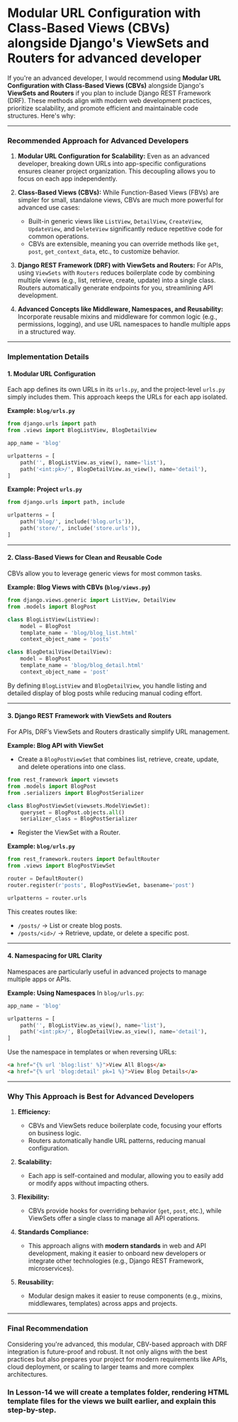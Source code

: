 # Modular URL Configuration with Class-Based Views (CBVs) alongside Django's ViewSets and Routers for advanced developer

If you're an advanced developer, I would recommend using **Modular URL Configuration with Class-Based Views (CBVs)** alongside Django's **ViewSets and Routers** if you plan to include Django REST Framework (DRF). These methods align with modern web development practices, prioritize scalability, and promote efficient and maintainable code structures. Here's why:

---

### **Recommended Approach for Advanced Developers**

1. **Modular URL Configuration for Scalability:**
   Even as an advanced developer, breaking down URLs into app-specific configurations ensures cleaner project organization. This decoupling allows you to focus on each app independently.

2. **Class-Based Views (CBVs):**
   While Function-Based Views (FBVs) are simpler for small, standalone views, CBVs are much more powerful for advanced use cases:
   - Built-in generic views like `ListView`, `DetailView`, `CreateView`, `UpdateView`, and `DeleteView` significantly reduce repetitive code for common operations.
   - CBVs are extensible, meaning you can override methods like `get`, `post`, `get_context_data`, etc., to customize behavior.

3. **Django REST Framework (DRF) with ViewSets and Routers:**
   For APIs, using `ViewSets` with `Routers` reduces boilerplate code by combining multiple views (e.g., list, retrieve, create, update) into a single class. Routers automatically generate endpoints for you, streamlining API development.

4. **Advanced Concepts like Middleware, Namespaces, and Reusability:**
   Incorporate reusable mixins and middleware for common logic (e.g., permissions, logging), and use URL namespaces to handle multiple apps in a structured way.

---

### **Implementation Details**

#### **1. Modular URL Configuration**
Each app defines its own URLs in its `urls.py`, and the project-level `urls.py` simply includes them. This approach keeps the URLs for each app isolated.

**Example: `blog/urls.py`**
```python
from django.urls import path
from .views import BlogListView, BlogDetailView

app_name = 'blog'

urlpatterns = [
    path('', BlogListView.as_view(), name='list'),
    path('<int:pk>/', BlogDetailView.as_view(), name='detail'),
]
```

**Example: Project `urls.py`**
```python
from django.urls import path, include

urlpatterns = [
    path('blog/', include('blog.urls')),
    path('store/', include('store.urls')),
]
```

---

#### **2. Class-Based Views for Clean and Reusable Code**
CBVs allow you to leverage generic views for most common tasks.

**Example: Blog Views with CBVs (`blog/views.py`)**
```python
from django.views.generic import ListView, DetailView
from .models import BlogPost

class BlogListView(ListView):
    model = BlogPost
    template_name = 'blog/blog_list.html'
    context_object_name = 'posts'

class BlogDetailView(DetailView):
    model = BlogPost
    template_name = 'blog/blog_detail.html'
    context_object_name = 'post'
```

By defining `BlogListView` and `BlogDetailView`, you handle listing and detailed display of blog posts while reducing manual coding effort.

---

#### **3. Django REST Framework with ViewSets and Routers**
For APIs, DRF’s ViewSets and Routers drastically simplify URL management.

**Example: Blog API with ViewSet**
- Create a `BlogPostViewSet` that combines list, retrieve, create, update, and delete operations into one class.

```python
from rest_framework import viewsets
from .models import BlogPost
from .serializers import BlogPostSerializer

class BlogPostViewSet(viewsets.ModelViewSet):
    queryset = BlogPost.objects.all()
    serializer_class = BlogPostSerializer
```

- Register the ViewSet with a Router.

**Example: `blog/urls.py`**
```python
from rest_framework.routers import DefaultRouter
from .views import BlogPostViewSet

router = DefaultRouter()
router.register(r'posts', BlogPostViewSet, basename='post')

urlpatterns = router.urls
```

This creates routes like:
- `/posts/` → List or create blog posts.
- `/posts/<id>/` → Retrieve, update, or delete a specific post.

---

#### **4. Namespacing for URL Clarity**
Namespaces are particularly useful in advanced projects to manage multiple apps or APIs.

**Example: Using Namespaces**
In `blog/urls.py`:
```python
app_name = 'blog'

urlpatterns = [
    path('', BlogListView.as_view(), name='list'),
    path('<int:pk>/', BlogDetailView.as_view(), name='detail'),
]
```

Use the namespace in templates or when reversing URLs:
```html
<a href="{% url 'blog:list' %}">View All Blogs</a>
<a href="{% url 'blog:detail' pk=1 %}">View Blog Details</a>
```

---

### **Why This Approach is Best for Advanced Developers**

1. **Efficiency:**
   - CBVs and ViewSets reduce boilerplate code, focusing your efforts on business logic.
   - Routers automatically handle URL patterns, reducing manual configuration.

2. **Scalability:**
   - Each app is self-contained and modular, allowing you to easily add or modify apps without impacting others.

3. **Flexibility:**
   - CBVs provide hooks for overriding behavior (`get`, `post`, etc.), while ViewSets offer a single class to manage all API operations.

4. **Standards Compliance:**
   - This approach aligns with **modern standards** in web and API development, making it easier to onboard new developers or integrate other technologies (e.g., Django REST Framework, microservices).

5. **Reusability:**
   - Modular design makes it easier to reuse components (e.g., mixins, middlewares, templates) across apps and projects.

---

### **Final Recommendation**
Considering you're advanced, this modular, CBV-based approach with DRF integration is future-proof and robust. It not only aligns with the best practices but also prepares your project for modern requirements like APIs, cloud deployment, or scaling to larger teams and more complex architectures.

###	In Lesson-14 we will create a templates folder, rendering HTML template files for the views we built earlier, and explain this step-by-step.
